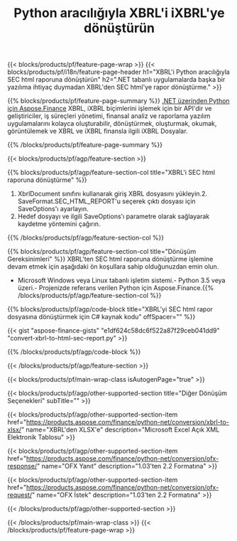 ﻿---
title: Python aracılığıyla XBRL'i iXBRL'ye dönüştürün
description: XBRL - SEC html raporu Python dönüşümü için örnek kod. Python tabanlı uygulamalarda toplu iş XBRL dosyalarının SEC html raporuna dönüştürülmesi için API örnek kodunu kullanın. 
url: /tr/python-net/conversion/xbrl-to-sec-html-report/
family: finance
platformtag: python
feature: convert
informat: XBRL
outformat: HTML
otherformats: XLSX
---
{{< blocks/products/pf/feature-page-wrap >}}
{{< blocks/products/pf/i18n/feature-page-header h1="XBRL\'i Python aracılığıyla SEC html raporuna dönüştürün" h2=".NET tabanlı uygulamalarda başka bir yazılıma ihtiyaç duymadan XBRL\'den SEC html\'ye rapor dönüştürme." >}}

{{% blocks/products/pf/feature-page-summary %}}
[.NET üzerinden Python için Aspose.Finance](https://products.aspose.com/finance/python-net/) XBRL, iXBRL biçimlerini işlemek için bir API'dir ve geliştiriciler, iş süreçleri yönetimi, finansal analiz ve raporlama yazılım uygulamalarını kolayca oluşturabilir, dönüştürmek, oluşturmak, okumak, görüntülemek ve XBRL ve iXBRL finansla ilgili iXBRL Dosyalar. 

{{% /blocks/products/pf/feature-page-summary %}}

{{< blocks/products/pf/agp/feature-section >}}

{{% blocks/products/pf/agp/feature-section-col title="XBRL\'i SEC html raporuna dönüştürme" %}}
1. XbrlDocument sınıfını kullanarak giriş XBRL dosyasını yükleyin.2. SaveFormat.SEC_HTML_REPORT'u seçerek çıktı dosyası için SaveOptions'ı ayarlayın.
3. Hedef dosyayı ve ilgili SaveOptions'ı parametre olarak sağlayarak kaydetme yöntemini çağırın.

{{% /blocks/products/pf/agp/feature-section-col %}}

{{% blocks/products/pf/agp/feature-section-col title="Dönüşüm Gereksinimleri" %}}
XBRL'ten SEC html raporuna dönüştürme işlemine devam etmek için aşağıdaki ön koşullara sahip olduğunuzdan emin olun. 
- Microsoft Windows veya Linux tabanlı işletim sistemi.- Python 3.5 veya üzeri.- Projenizde referans verilen Python için Aspose.Finance.{{% /blocks/products/pf/agp/feature-section-col %}}

{{% blocks/products/pf/agp/code-block title="XBRL\'yi SEC html rapor dosyasına dönüştürmek için C# kaynak kodu" offSpacer="" %}}

{{< gist "aspose-finance-gists" "e1df624c58dc6f522a87f29ceb041dd9" "convert-xbrl-to-html-sec-report.py" >}}

{{% /blocks/products/pf/agp/code-block %}}

{{< /blocks/products/pf/agp/feature-section >}}

{{< blocks/products/pf/main-wrap-class isAutogenPage="true" >}}

{{< blocks/products/pf/agp/other-supported-section title="Diğer Dönüşüm Seçenekleri" subTitle="" >}}

{{< blocks/products/pf/agp/other-supported-section-item href="https://products.aspose.com/finance/python-net/conversion/xbrl-to-xlsx/" name="XBRL\'den XLSX\'e" description="Microsoft Excel Açık XML Elektronik Tablosu" >}}

{{< blocks/products/pf/agp/other-supported-section-item href="https://products.aspose.com/finance/python-net/conversion/ofx-response/" name="OFX Yanıt" description="1.03\'ten 2.2 Formatına" >}}

{{< blocks/products/pf/agp/other-supported-section-item href="https://products.aspose.com/finance/python-net/conversion/ofx-request/" name="OFX İstek" description="1.03\'ten 2.2 Formatına" >}}

{{< /blocks/products/pf/agp/other-supported-section >}}

{{< /blocks/products/pf/main-wrap-class >}}
{{< /blocks/products/pf/feature-page-wrap >}}